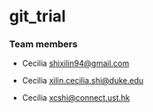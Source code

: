 # git_trial

### Team members
* Cecilia shixilin94@gmail.com

* Cecilia xilin.cecilia.shi@duke.edu 

* Cecilia xcshi@connect.ust.hk

